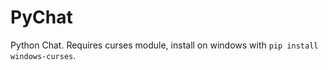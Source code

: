 # PyChat
Python Chat.
Requires curses module, install on windows with `pip install windows-curses`.

